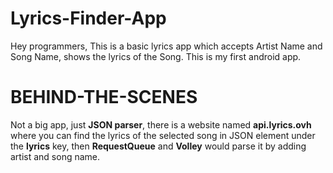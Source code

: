 # Lyrics-Finder-App

Hey programmers, This is a basic lyrics app which accepts Artist Name and Song Name, shows the lyrics of the Song. 
This is my first android app.

# BEHIND-THE-SCENES

Not a big app, just **JSON parser**, there is a website named **api.lyrics.ovh** where you can find the lyrics of the selected song in JSON element under the 
**lyrics** key, then **RequestQueue** and **Volley** would parse it by adding artist and song name. 
